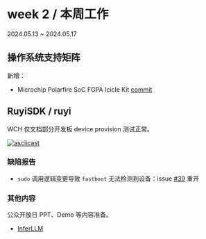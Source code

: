 # week 2 / 本周工作

2024.05.13 ~ 2024.05.17

## 操作系统支持矩阵

新增：

- Microchip Polarfire SoC FGPA Icicle Kit [commit](https://github.com/KevinMX/support-matrix/commit/725e7a9ea0c51c6de5169ebc3b6ef5721d8f6f81)

## RuyiSDK / ruyi

WCH 仅文档部分开发板 device provision 测试正常。

[![asciicast](https://asciinema.org/a/xyQ3yttDgMf7p5bfcpDg8Lfzc.svg)](https://asciinema.org/a/xyQ3yttDgMf7p5bfcpDg8Lfzc)

### 缺陷报告

- `sudo` 调用逻辑变更导致 `fastboot` 无法检测到设备：issue [#39](https://github.com/ruyisdk/ruyi/issues/39) 重开

### 其他内容

公众开放日 PPT、Demo 等内容准备。

- [InferLLM](https://github.com/KevinMX/PLCT-Tarsier-Works/tree/main/misc/month9/InferLLM)